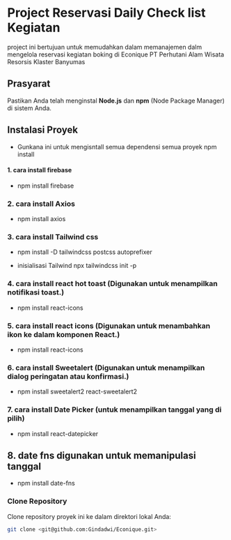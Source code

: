 # Project Reservasi Daily Check list Kegiatan
project ini bertujuan untuk memudahkan dalam memanajemen dalm mengelola reservasi kegiatan boking di Econique 
PT Perhutani Alam Wisata Resorsis Klaster Banyumas



## Prasyarat
Pastikan Anda telah menginstal **Node.js** dan **npm** (Node Package Manager) di sistem Anda.

## Instalasi Proyek
- Gunkana ini untuk mengisntall semua dependensi semua proyek
npm install

#### 1. cara install firebase
- npm install firebase

### 2. cara install Axios
- npm install axios

### 3. cara install Tailwind css
- npm install -D tailwindcss postcss autoprefixer

- inisialisasi Tailwind
npx tailwindcss init -p

### 4. cara install react hot toast (Digunakan untuk menampilkan notifikasi toast.)
- npm install react-icons

### 5. cara install react icons (Digunakan untuk menambahkan ikon ke dalam komponen React.)
- npm install react-icons

### 6. cara install Sweetalert (Digunakan untuk menampilkan dialog peringatan atau konfirmasi.)
- npm install sweetalert2 react-sweetalert2

### 7. cara install Date Picker (untuk menampilkan tanggal yang di pilih)
- npm install react-datepicker

##  8. date fns digunakan untuk memanipulasi tanggal
- npm install date-fns



###  Clone Repository
Clone repository proyek ini ke dalam direktori lokal Anda:
```bash
git clone <git@github.com:Gindadwi/Econique.git>
